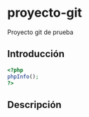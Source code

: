 # proyecto-git
Proyecto git de prueba

## Introducción
```php
<?php
phpInfo();
?>
```
## Descripción
